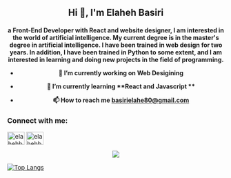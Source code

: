 <h2 align="center">Hi 👋, I'm Elaheh Basiri</h2>

<h4 align="center">a Front-End  Developer with React and website designer, I am interested in the world of artificial intelligence. My current degree is in the master's degree in artificial intelligence. I have been trained in web design for two years. In addition, I have been trained in Python to some extent, and I am interested in learning and doing new projects in the field of programming.

- 🔭 I’m currently working on **Web Desigining**

- 🌱 I’m currently learning **React and Javascript **


- 📫 How to reach me **basirielahe80@gmail.com**

<h3 align="left">Connect with me:</h3>
<p align="left">
<a href="https://linkedin.com/in/Elaheh Basiri" target="blank"><img align="center" src="https://raw.githubusercontent.com/rahuldkjain/github-profile-readme-generator/master/src/images/icons/Social/linked-in-alt.svg" alt="elahehbasiri" height="30" width="40" /></a>
<a href="https://instagram.com/elahehbsiri" target="blank"><img align="center" src="https://raw.githubusercontent.com/rahuldkjain/github-profile-readme-generator/master/src/images/icons/Social/instagram.svg" alt="elahehbsiri" height="30" width="40" /></a>
</p>

<p align="center">
  <a href="https://skillicons.dev">
    <img src="https://skillicons.dev/icons?i=git,ts,vscode,react,ts,html,js,py" />
  </a>






[![Top Langs](https://github-readme-stats-git-masterrstaa-rickstaa.vercel.app/api/top-langs/?username=ElahehBasiri)](https://github.com/ElahehBasiri/github-readme-stats)

</p>


  
  




